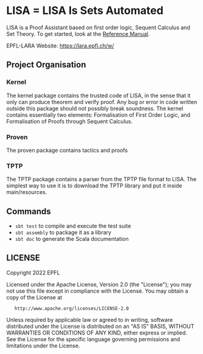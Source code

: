 # LISA = LISA Is Sets Automated

LISA is a Proof Assistant based on first order logic, Sequent Calculus and Set Theory. To get started, look at the [Reference Manual](/LISA%20Reference%20Manual.pdf).

EPFL-LARA Website: https://lara.epfl.ch/w/

## Project Organisation

### Kernel
The kernel package contains the trusted code of LISA, in the sense that it only can produce theorem and verify proof. Any bug or error in code written outside this package should not possibly break soundness.
The kernel contains essentially two elements: Formalisation of First Order Logic, and Formalisation of Proofs through Sequent Calculus.

### Proven
The proven package contains tactics and proofs

### TPTP
The TPTP package contains a parser from the TPTP file format to LISA. The simplest way to use it is to download the TPTP library and put it inside main/resources.

## Commands

* `sbt test` to compile and execute the test suite
* `sbt assembly` to package it as a library
* `sbt doc` to generate the Scala documentation


## LICENSE
   Copyright 2022 EPFL

   Licensed under the Apache License, Version 2.0 (the "License");
   you may not use this file except in compliance with the License.
   You may obtain a copy of the License at

       http://www.apache.org/licenses/LICENSE-2.0

   Unless required by applicable law or agreed to in writing, software
   distributed under the License is distributed on an "AS IS" BASIS,
   WITHOUT WARRANTIES OR CONDITIONS OF ANY KIND, either express or implied.
   See the License for the specific language governing permissions and
   limitations under the License.

